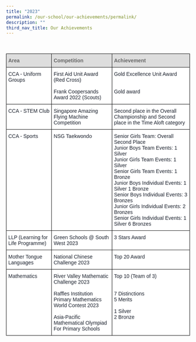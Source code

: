 ```yaml
---
title: "2023"
permalink: /our-school/our-achievements/permalink/
description: ""
third_nav_title: Our Achievements
---
```

<style type="text/css">
.tg  {border-collapse:collapse;border-spacing:0;margin:0px auto;}
.tg td{border-color:black;border-style:solid;border-width:1px;font-family:Arial, sans-serif;font-size:14px;
  overflow:hidden;padding:10px 5px;word-break:normal;}
.tg th{border-color:black;border-style:solid;border-width:1px;font-family:Arial, sans-serif;font-size:14px;
  font-weight:normal;overflow:hidden;padding:10px 5px;word-break:normal;}
.tg .tg-e14l{background-color:#DDD;color:#666;font-weight:bold;text-align:left;vertical-align:top}
.tg .tg-ryel{background-color:#FFF;color:#1A202C;text-align:left;vertical-align:top}
</style>
<br>
<br>
<table class="tg">
  <thead>
    <tr>
      <th class="tg-e14l"><span style="color:#666;background-color:#DDD">Area</span></th>
      <th class="tg-e14l"><span style="color:#666;background-color:#DDD">Competition</span></th>
      <th class="tg-e14l"><span style="color:#666;background-color:#DDD">Achievement</span></th>
    </tr>
  </thead>
  <tbody>
    <tr>
      <td class="tg-ryel" rowspan="5">CCA - Uniform Groups</td>
      <td class="tg-ryel">First Aid Unit Award (Red Cross)<br>
      <br>
      Frank Coopersands Award 2022 (Scouts)</td>
      <td class="tg-ryel">Gold Excellence Unit Award<br>
      <br>
      <br>
      Gold award</td>
    </tr>
    <tr>
    </tr>
    <tr>
    </tr>
    <tr>
    </tr>
    <tr>
    </tr>
    <tr>
      <td class="tg-ryel">CCA - STEM Club</td>
      <td class="tg-ryel">Singapore Amazing Flying Machine Competition</td>
      <td class="tg-ryel">Second place in the Overall Championship and Second place in the Time Aloft category<br></td>
    </tr>
    <tr>
    </tr>
    <tr>
      <td class="tg-ryel">CCA - Sports</td>
      <td class="tg-ryel">NSG Taekwondo</td>
      <td class="tg-ryel">Senior Girls Team: Overall Second Place<br>
      Junior Boys Team Events: 1 Silver<br>
      Junior Girls Team Events: 1 Silver<br>
      Senior Girls Team Events: 1 Bronze<br>
      Junior Boys Individual Events: 1 Silver 1 Bronze<br>
      Senior Boys Individual Events: 3 Bronzes<br>
      Junior Girls Individual Events: 2 Bronzes<br>
      Senior Girls Individual Events: 1 Silver 6 Bronzes<br></td>
    </tr>
    <tr>
      <td class="tg-ryel">LLP (Learning for Life Programme)</td>
      <td class="tg-ryel">Green Schools @ South West 2023</td>
      <td class="tg-ryel">3 Stars Award<br></td>
    </tr>
    <tr>
      <td class="tg-ryel">Mother Tongue Languages</td>
      <td class="tg-ryel">National Chinese Challenge 2023</td>
      <td class="tg-ryel">Top 20 Award<br></td>
    </tr>
    <tr>
      <td class="tg-ryel">Mathematics</td>
      <td class="tg-ryel">River Valley Mathematic Challenge 2023<br>
      <br>
      Raffles Institution Primary Mathematics World Contest 2023<br>
      <br>
      Asia-Pacific Mathematical Olympiad For Primary Schools</td>
      <td class="tg-ryel">Top 10 (Team of 3)<br>
      <br>
      <br>
      7 Distinctions<br>
      5 Merits<br>
      <br>
      1 Silver<br>
      2 Bronze</td>
    </tr>
  </tbody>
</table>